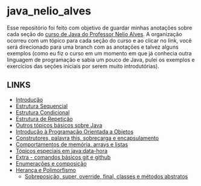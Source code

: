 # java_nelio_alves

Esse repositório foi feito com objetivo de guardar minhas anotações sobre cada seção do [curso de Java do Professor Nelio Alves](https://www.udemy.com/course/java-curso-completo/).
A organização ocorreu com um tópico para cada seção do curso e ao clicar no link, você será direcionado para uma branch com as anotações e talvez alguns exemplos (como eu fiz o curso em um momento em que já conhecia outra linguagem de programação e sabia um pouco de Java, pulei os exemplos e exercícios das seções iniciais por serem muito introdutórias).

## LINKS

- [Introdução](https://github.com/albertoscandido/java_nelio_alves/tree/introduction)
- [Estrutura Sequencial](https://github.com/albertoscandido/java_nelio_alves/tree/sequential_structure)
- [Estrutura Condicional](https://github.com/albertoscandido/java_nelio_alves/tree/conditional_structure)
- [Estrutura de Repetição](https://github.com/albertoscandido/java_nelio_alves/tree/repetitive_structure)
- [Outros tópicos básicos sobre Java](https://github.com/albertoscandido/java_nelio_alves/tree/other_basic_java_topics)
- [Introdução à Programação Orientada a Objetos](https://github.com/albertoscandido/java_nelio_alves/tree/introduction-to-object-oriented-programming)
- [Construtores, palavra this, sobrecarga e encapsulamento](https://github.com/albertoscandido/java_nelio_alves/tree/constructor-this-overload-encapsulation)
- [Comportamentos de memória, arrays e listas](https://github.com/albertoscandido/java_nelio_alves/tree/array-list)
- [Tópicos especiais em java:data-hora](https://github.com/albertoscandido/java_nelio_alves/tree/date-hour)
- [Extra - comandos básicos git e github](https://github.com/albertoscandido/java_nelio_alves/tree/git-github)
- [Enumerações e composição](https://github.com/albertoscandido/java_nelio_alves/tree/enumerations-and-compositions)
- [Herança e Polimorfismo](https://github.com/albertoscandido/java_nelio_alves/tree/inheritance-and-polymorphism)
  - [Sobreposição, super, override, final, classes e métodos abstratos](https://github.com/albertoscandido/java_nelio_alves/tree/inheritance-and-polymorphism#sobreposi%C3%A7%C3%A3o-palavra-super-anota%C3%A7%C3%A3o-override)